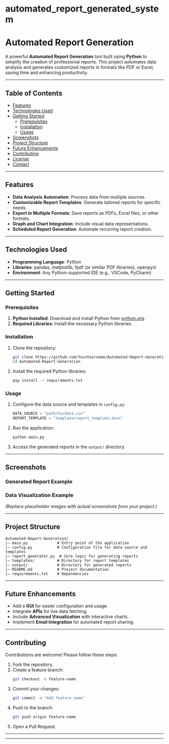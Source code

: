 # automated_report_generated_system
# Automated Report Generation

A powerful **Automated Report Generation** tool built using **Python** to simplify the creation of professional reports. This project automates data analysis and generates customized reports in formats like PDF or Excel, saving time and enhancing productivity.

---

## Table of Contents

- [Features](#features)
- [Technologies Used](#technologies-used)
- [Getting Started](#getting-started)
  - [Prerequisites](#prerequisites)
  - [Installation](#installation)
  - [Usage](#usage)
- [Screenshots](#screenshots)
- [Project Structure](#project-structure)
- [Future Enhancements](#future-enhancements)
- [Contributing](#contributing)
- [License](#license)
- [Contact](#contact)

---

## Features

- **Data Analysis Automation**: Process data from multiple sources.
- **Customizable Report Templates**: Generate tailored reports for specific needs.
- **Export in Multiple Formats**: Save reports as PDFs, Excel files, or other formats.
- **Graph and Chart Integration**: Include visual data representations.
- **Scheduled Report Generation**: Automate recurring report creation.

---

## Technologies Used

- **Programming Language**: Python
- **Libraries**: pandas, matplotlib, fpdf (or similar PDF libraries), openpyxl
- **Environment**: Any Python-supported IDE (e.g., VSCode, PyCharm)

---

## Getting Started

### Prerequisites

1. **Python Installed**: Download and install Python from [python.org](https://python.org/).
2. **Required Libraries**: Install the necessary Python libraries.

### Installation

1. Clone the repository:
   ```bash
   git clone https://github.com/YourUsername/Automated-Report-Generation.git
   cd Automated-Report-Generation
   ```
2. Install the required Python libraries:
   ```bash
   pip install -r requirements.txt
   ```

### Usage

1. Configure the data source and templates in `config.py`:
   ```python
   DATA_SOURCE = "path/to/data.csv"
   REPORT_TEMPLATE = "template/report_template.docx"
   ```
2. Run the application:
   ```bash
   python main.py
   ```
3. Access the generated reports in the `output/` directory.

---

## Screenshots

### Generated Report Example



### Data Visualization Example



*(Replace placeholder images with actual screenshots from your project.)*

---

## Project Structure

```
Automated-Report-Generation/
|— main.py             # Entry point of the application
|— config.py           # Configuration file for data source and templates
|— report_generator.py  # Core logic for generating reports
|— templates/          # Directory for report templates
|— output/             # Directory for generated reports
|— README.md           # Project documentation
|— requirements.txt    # Dependencies
```

---

## Future Enhancements

- Add a **GUI** for easier configuration and usage.
- Integrate **APIs** for live data fetching.
- Include **Advanced Visualization** with interactive charts.
- Implement **Email Integration** for automated report sharing.

---

## Contributing

Contributions are welcome! Please follow these steps:

1. Fork the repository.
2. Create a feature branch:
   ```bash
   git checkout -b feature-name
   ```
3. Commit your changes:
   ```bash
   git commit -m "Add feature name"
   ```
4. Push to the branch:
   ```bash
   git push origin feature-name
   ```
5. Open a Pull Request.

---



---
